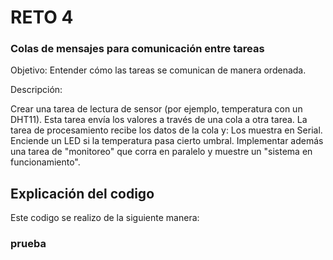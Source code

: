 # RETO 4
### Colas de mensajes para comunicación entre tareas
Objetivo: Entender cómo las tareas se comunican de manera ordenada.

Descripción:

Crear una tarea de lectura de sensor (por ejemplo, temperatura con un DHT11).
Esta tarea envía los valores a través de una cola a otra tarea.
La tarea de procesamiento recibe los datos de la cola y:
Los muestra en Serial.
Enciende un LED si la temperatura pasa cierto umbral.
Implementar además una tarea de "monitoreo" que corra en paralelo y muestre un "sistema en funcionamiento".
## Explicación del codigo
Este codigo se realizo de la siguiente manera:
### prueba